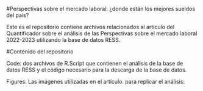 #Perspectivas sobre el mercado laboral: ¿donde están los mejores sueldos del país?

Este es el repositorio contiene archivos relacionados al artículo del Quantificador sobre el análisis de las Perspectivas sobre el mercado laboral 2022-2023 utilizando la base de datos RESS.

#Contenido del repositorio

Code: dos archivos de R.Script que contienen el análisis  de la base de datos RESS y el código necesario para la descarga de la base de datos.

Figures: Las imágenes utilizadas en el artículo.
para replicar el análisis:


